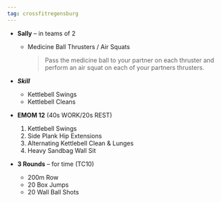 ```yaml
---
tag: crossfitregensburg
---
```


- **Sally** – in teams of 2

  - Medicine Ball Thrusters / Air Squats

    > Pass the medicine ball to your partner on each thruster and perform an air squat on each of your partners thrusters.

- **_Skill_**

  - Kettlebell Swings
  - Kettlebell Cleans

- **EMOM 12** (40s WORK/20s REST)

  1. Kettlebell Swings
  2. Side Plank Hip Extensions
  3. Alternating Kettlebell Clean & Lunges
  4. Heavy Sandbag Wall Sit

- **3 Rounds** – for time (TC10)

  - 200m Row
  - 20 Box Jumps
  - 20 Wall Ball Shots
